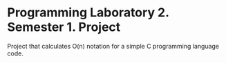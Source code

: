 # Programming Laboratory 2. Semester 1. Project

Project that calculates O(n) notation for a simple C programming language code.
